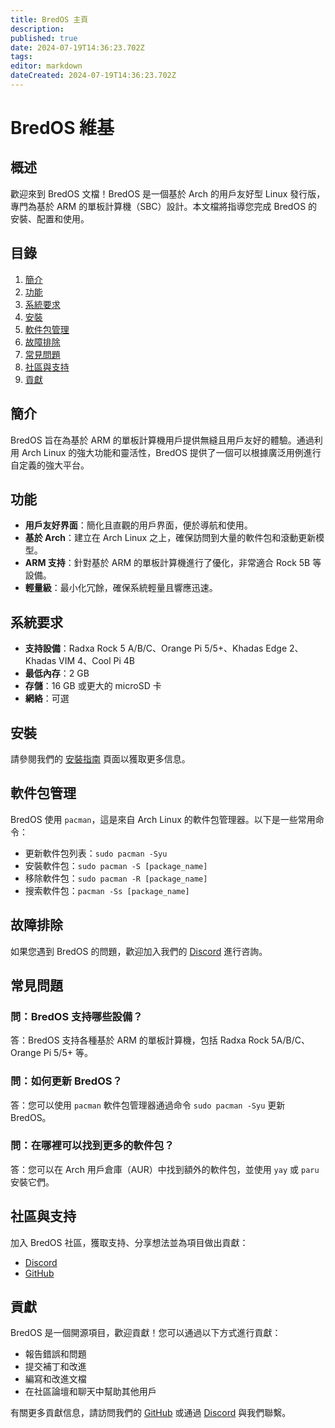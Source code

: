 ```yaml
---
title: BredOS 主頁
description: 
published: true
date: 2024-07-19T14:36:23.702Z
tags: 
editor: markdown
dateCreated: 2024-07-19T14:36:23.702Z
---
```


# BredOS 維基

## 概述
歡迎來到 BredOS 文檔！BredOS 是一個基於 Arch 的用戶友好型 Linux 發行版，專門為基於 ARM 的單板計算機（SBC）設計。本文檔將指導您完成 BredOS 的安裝、配置和使用。

## 目錄
1. [簡介](#簡介)
2. [功能](#功能)
3. [系統要求](#系統要求)
4. [安裝](/installation)
6. [軟件包管理](#軟件包管理)
7. [故障排除](#故障排除)
8. [常見問題](#常見問題)
9. [社區與支持](#社區與支持)
10. [貢獻](#貢獻)

## 簡介
BredOS 旨在為基於 ARM 的單板計算機用戶提供無縫且用戶友好的體驗。通過利用 Arch Linux 的強大功能和靈活性，BredOS 提供了一個可以根據廣泛用例進行自定義的強大平台。

## 功能
- **用戶友好界面**：簡化且直觀的用戶界面，便於導航和使用。
- **基於 Arch**：建立在 Arch Linux 之上，確保訪問到大量的軟件包和滾動更新模型。
- **ARM 支持**：針對基於 ARM 的單板計算機進行了優化，非常適合 Rock 5B 等設備。
- **輕量級**：最小化冗餘，確保系統輕量且響應迅速。

## 系統要求
- **支持設備**：Radxa Rock 5 A/B/C、Orange Pi 5/5+、Khadas Edge 2、Khadas VIM 4、Cool Pi 4B
- **最低內存**：2 GB
- **存儲**：16 GB 或更大的 microSD 卡
- **網絡**：可選

## 安裝
請參閱我們的 [安裝指南](/installation) 頁面以獲取更多信息。

## 軟件包管理
BredOS 使用 `pacman`，這是來自 Arch Linux 的軟件包管理器。以下是一些常用命令：
- 更新軟件包列表：`sudo pacman -Syu`
- 安裝軟件包：`sudo pacman -S [package_name]`
- 移除軟件包：`sudo pacman -R [package_name]`
- 搜索軟件包：`pacman -Ss [package_name]`

## 故障排除
如果您遇到 BredOS 的問題，歡迎加入我們的 [Discord](https://discord.gg/jwhxuyKXaa) 進行咨詢。

## 常見問題
### 問：BredOS 支持哪些設備？
答：BredOS 支持各種基於 ARM 的單板計算機，包括 Radxa Rock 5A/B/C、Orange Pi 5/5+ 等。

### 問：如何更新 BredOS？
答：您可以使用 `pacman` 軟件包管理器通過命令 `sudo pacman -Syu` 更新 BredOS。

### 問：在哪裡可以找到更多的軟件包？
答：您可以在 Arch 用戶倉庫（AUR）中找到額外的軟件包，並使用 `yay` 或 `paru` 安裝它們。

## 社區與支持
加入 BredOS 社區，獲取支持、分享想法並為項目做出貢獻：
- [Discord](https://discord.gg/jwhxuyKXaa)
- [GitHub](http://github.com/BredOS)

## 貢獻
BredOS 是一個開源項目，歡迎貢獻！您可以通過以下方式進行貢獻：
- 報告錯誤和問題
- 提交補丁和改進
- 編寫和改進文檔
- 在社區論壇和聊天中幫助其他用戶

有關更多貢獻信息，請訪問我們的 [GitHub](http://github.com/BredOS) 或通過 [Discord](https://discord.gg/jwhxuyKXaa) 與我們聯繫。
